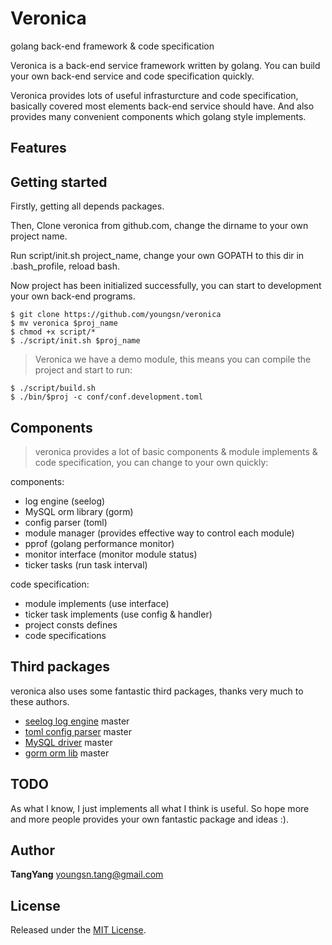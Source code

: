 # Veronica

golang back-end framework &amp; code specification

Veronica is a back-end service framework written by golang. You can build your own back-end service and code specification quickly.

Veronica provides lots of useful infrasturcture and code specification, basically covered most elements back-end service should have. And also provides many convenient components which golang style implements.

## Features


## Getting started

Firstly, getting all depends packages.

Then, Clone veronica from github.com, change the dirname to your own project name.

Run script/init.sh project\_name, change your own GOPATH to this dir in .bash\_profile, reload bash.

Now project has been initialized successfully, you can start to development your own back-end programs.

``` shell
$ git clone https://github.com/youngsn/veronica
$ mv veronica $proj_name
$ chmod +x script/*
$ ./script/init.sh $proj_name
```

> Veronica we have a demo module, this means you can compile the project and start to run:

``` shell
$ ./script/build.sh
$ ./bin/$proj -c conf/conf.development.toml
```

## Components

> veronica provides a lot of basic components & module implements & code specification, you can change to your own quickly:

components: 
- log engine (seelog)
- MySQL orm library (gorm)
- config parser (toml)
- module manager (provides effective way to control each module)
- pprof (golang performance monitor)
- monitor interface (monitor module status)
- ticker tasks (run task interval)

code specification:
- module implements (use interface)
- ticker task implements (use config &amp; handler)
- project consts defines
- code specifications

## Third packages

veronica also uses some fantastic third packages, thanks very much to these authors.

- [seelog log engine](https://github.com/cihub/seelog) master
- [toml config parser](https://github.com/BurntSushi/toml) master
- [MySQL driver](https://github.com/go-sql-driver/mysql) master
- [gorm orm lib](https://github.com/jinzhu/gorm) master

## TODO

As what I know, I just implements all what I think is useful. So hope more and more people provides your own fantastic package and ideas :).

## Author

**TangYang**
<youngsn.tang@gmail.com>


## License

Released under the [MIT License](https://github.com/youngsn/veronica/blob/master/LICENSE).
